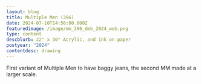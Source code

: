 ```yaml
---
layout: blog
title: Multiple Men (396)
date: 2024-07-10T14:56:00.000Z
featuredimage: /image/mm_396_dmb_2024_web.png
type: content
descblurb: 22" x 30" Acrylic, and ink on paper
postyear: "2024"
contentdesc: drawing
---
```

First variant of Multiple Men to have baggy jeans, the second MM made at a larger scale.
